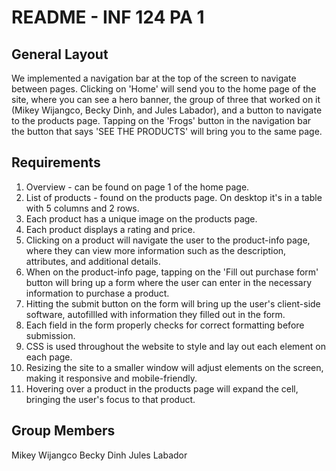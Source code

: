 # README - INF 124 PA 1

## General Layout

We implemented a navigation bar at the top of the screen to navigate between pages. Clicking on 'Home' will send you to the home page of the site, where you can see a hero banner, the group of three that worked on it (Mikey Wijangco, Becky Dinh, and Jules Labador), and a button to navigate to the products page. Tapping on the 'Frogs' button in the navigation bar the button that says 'SEE THE PRODUCTS' will bring you to the same page.

## Requirements
1. Overview - can be found on page 1 of the home page.
2. List of products - found on the products page. On desktop it's in a table with 5 columns and 2 rows.
3. Each product has a unique image on the products page.
4. Each product displays a rating and price.
5. Clicking on a product will navigate the user to the product-info page, where they can view more information such as the description, attributes, and additional details.
6. When on the product-info page, tapping on the 'Fill out purchase form' button will bring up a form where the user can enter in the necessary information to purchase a product.
7. Hitting the submit button on the form will bring up the user's client-side software, autofillled with information they filled out in the form.
8. Each field in the form properly checks for correct formatting before submission.
9. CSS is used throughout the website to style and lay out each element on each page.
10. Resizing the site to a smaller window will adjust elements on the screen, making it responsive and mobile-friendly.
11. Hovering over a product in the products page will expand the cell, bringing the user's focus to that product.


## Group Members

Mikey Wijangco
Becky Dinh
Jules Labador